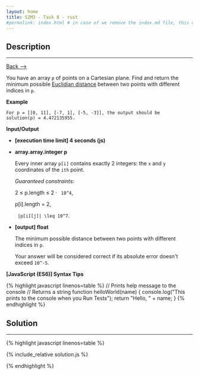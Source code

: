 ```yaml
---
layout: home
title: S2M3 - Task 8 - rust
#permalink: index.html # in case of we remove the index.md file, this doc will be the index page
---
```


<div class="row">
<div class="columnStmt" markdown="1">

##  Description
------

[Back --> ](../README.md)

You have an array `p` of points on a Cartesian plane. Find and return the minimum possible [Euclidian distance](http://www.cut-the-knot.org/pythagoras/DistanceFormula.shtml) between two points with different indices in `p`.

**Example**

    For p = [[0, 11], [-7, 1], [-5, -3]], the output should be
    solution(p) = 4.472135955.

**Input/Output**

* **[execution time limit] 4 seconds (js)**

* **array.array.integer p**

    Every inner array `p[i]` contains exactly 2 integers: the `x` and `y` coordinates of the `ith` point.

    *Guaranteed constraints:*

    2 ≤ p.length ≤ 2 · <code type='math/tex'> 10^4</code>,

    p[i].length = 2,
    
    <code type='math/tex'> |p[i][j]| \leq 10^7</code>.

* **[output] float**

    The minimum possible distance between two points with different indices in `p`.

    Your answer will be considered correct if its absolute error doesn't exceed `10^-5`.

**[JavaScript (ES6)] Syntax Tips**

{% highlight javascript linenos=table %}
// Prints help message to the console
// Returns a string
function helloWorld(name) {
    console.log("This prints to the console when you Run Tests");
    return "Hello, " + name;
}
{% endhighlight %}

</div>
<div class="columnSol" markdown="1">

## Solution
------

{% highlight javascript linenos=table %}

{% include_relative solution.js %}

{% endhighlight %}

</div>
</div>
